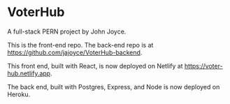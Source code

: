 # VoterHub

A full-stack PERN project by John Joyce. 

This is the front-end repo. The back-end repo is at https://github.com/jajoyce/VoterHub-backend.

This front end, built with React, is now deployed on Netlify at https://voter-hub.netlify.app. 

The back end, built with Postgres, Express, and Node is now deployed on Heroku. 


